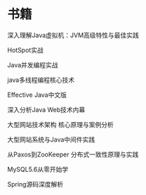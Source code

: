 # 书籍

深入理解Java虚拟机：JVM高级特性与最佳实践

HotSpot实战

Java并发编程实战

java多线程编程核心技术

Effective Java中文版

深入分析Java Web技术内幕

大型网站技术架构 核心原理与案例分析

大型网站系统与Java中间件实践

从Paxos到ZooKeeper 分布式一致性原理与实践

MySQL5.6从零开始学

Spring源码深度解析




